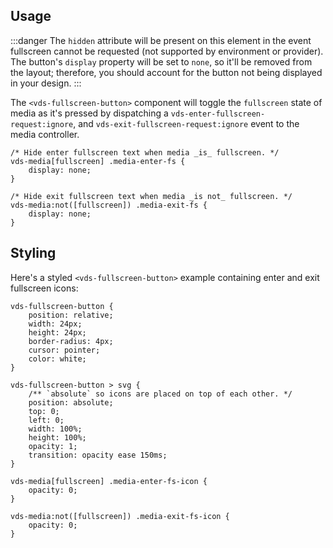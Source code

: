 ## Usage

:::danger
The `hidden` attribute will be present on this element in the event fullscreen cannot be
requested (not supported by environment or provider). The button's `display` property will be
set to `none`, so it'll be removed from the layout; therefore, you should account for the button
not being displayed in your design.
:::

The `<vds-fullscreen-button>` component will toggle the `fullscreen` state of media as it's pressed by
dispatching a `vds-enter-fullscreen-request:ignore`, and `vds-exit-fullscreen-request:ignore`
event to the media controller.

<slot name="usage" />

```css:copy
/* Hide enter fullscreen text when media _is_ fullscreen. */
vds-media[fullscreen] .media-enter-fs {
	display: none;
}

/* Hide exit fullscreen text when media _is not_ fullscreen. */
vds-media:not([fullscreen]) .media-exit-fs {
	display: none;
}
```

## Styling

Here's a styled `<vds-fullscreen-button>` example containing enter and exit fullscreen icons:

<slot name="styling" />

```css:copy
vds-fullscreen-button {
	position: relative;
	width: 24px;
	height: 24px;
	border-radius: 4px;
	cursor: pointer;
	color: white;
}

vds-fullscreen-button > svg {
	/** `absolute` so icons are placed on top of each other. */
	position: absolute;
	top: 0;
	left: 0;
	width: 100%;
	height: 100%;
	opacity: 1;
	transition: opacity ease 150ms;
}

vds-media[fullscreen] .media-enter-fs-icon {
	opacity: 0;
}

vds-media:not([fullscreen]) .media-exit-fs-icon {
	opacity: 0;
}
```
